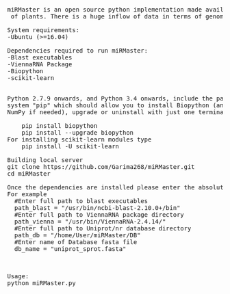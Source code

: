 <pre>
miRMaster is an open source python implementation made available under the GNU General Public License. It requires Python3.5 or above for smooth running. The software screens novel precursor sequences and mature miRNA from EST datasets<br> of plants. There is a huge inflow of data in terms of genomics and molecular biology. There are several softwares for screening miRNA from small RNA-seq data. However, there is a scarcity of working softwares for screening miRNA from EST data. Moreover the ones available are mostly based on homology. Here, we present an ML-based system with Random Forest algorithm named miRMaster for the computational prediction of miRNA from EST datasets.

System requirements:
-Ubuntu (>=16.04)

Dependencies required to run miRMaster:
-Blast executables
-ViennaRNA Package 
-Biopython
-scikit-learn


Python 2.7.9 onwards, and Python 3.4 onwards, include the package management
system "pip" which should allow you to install Biopython (and its dependency
NumPy if needed), upgrade or uninstall with just one terminal command::

    pip install biopython
    pip install --upgrade biopython
For installing scikit-learn modules type 
    pip install -U scikit-learn

Building local server
git clone https://github.com/Garima268/miRMaster.git
cd miRMaster

Once the dependencies are installed please enter the absolute paths of all the above in the config.py 
For example
  #Enter full path to blast executables
  path_blast = "/usr/bin/ncbi-blast-2.10.0+/bin"
  #Enter full path to ViennaRNA package directory
  path_vienna = "/usr/bin/ViennaRNA-2.4.14/"
  #Enter full path to Uniprot/nr database directory
  path_db = "/home/User/miRMaster/DB"
  #Enter name of Database fasta file
  db_name = "uniprot_sprot.fasta"
  


Usage:
python miRMaster.py <EST.fasta>

</pre>

